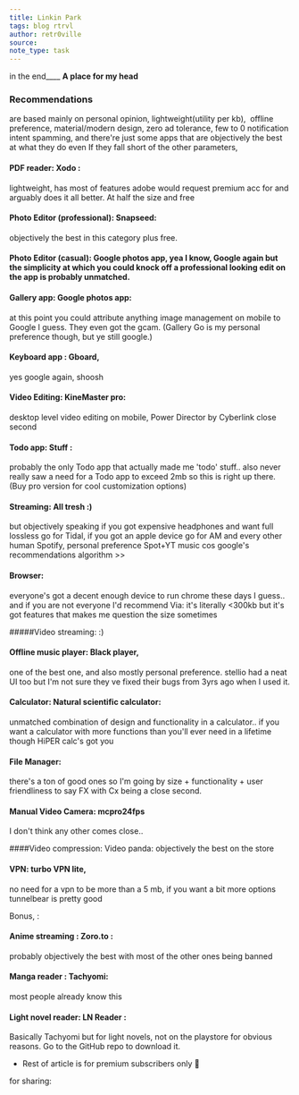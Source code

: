 ```yaml
---
title: Linkin Park
tags: blog rtrvl
author: retr0ville
source: 
note_type: task
---
```

in the end____
____A place for my head____

### Recommendations 
are based mainly on personal opinion, lightweight(utility per kb),  offline preference, material/modern design, zero ad tolerance, few to 0 notification intent spamming, and there're just some apps that are objectively the best at what they do even If they fall short of the other parameters,

#### PDF reader: Xodo :  
lightweight, has most of features adobe would request premium acc for and arguably does it all better. At half the size and free

#### Photo Editor (professional): Snapseed: 
objectively the best in this category plus free.

#### Photo Editor (casual): Google photos app, yea I know, Google again but the simplicity at which you could knock off a professional looking edit on the app is probably unmatched.

 #### Gallery app: Google photos app:
 at this point you could attribute anything image management on mobile to Google I guess. They even got the gcam. (Gallery Go is my personal preference though, but ye still google.)

#### Keyboard app : Gboard,
 yes google again, shoosh

#### Video Editing: KineMaster pro: 
desktop level video editing on mobile, Power Director by Cyberlink close second

#### Todo app: Stuff :
 probably the only Todo app that actually made me 'todo' stuff.. also never really saw a need for a Todo app to exceed 2mb so this is right up there. (Buy pro version for cool customization options) 

#### Streaming: All tresh :)
but objectively speaking if you got expensive headphones and want full lossless go for Tidal, if you got an apple device go for AM and every other human Spotify, personal preference Spot+YT music cos google's recommendations algorithm >> 

#### Browser:
 everyone's got a decent enough device to run chrome these days I guess.. and if you are not everyone I'd recommend Via: it's literally <300kb but it's got features that makes me question the size sometimes 

#####Video streaming: :) 

#### Offline music player: Black player,
 one of the best one, and also mostly personal preference. stellio had a neat UI too but I'm not sure they ve fixed their bugs from 3yrs ago when I used it.

#### Calculator: Natural scientific calculator: 
unmatched combination of design and functionality in a calculator.. if you want a calculator with more functions than you'll ever need in a lifetime though HiPER calc's got you

#### File Manager: 
there's a ton of good ones so I'm going by size + functionality + user friendliness to say FX with Cx being a close second.

#### Manual Video Camera: mcpro24fps
 I don't think any other comes close..

####Video compression: Video panda: 
objectively the best on the store

#### VPN: turbo VPN lite,
no need for a vpn to be more than a 5 mb, if you want a bit more options tunnelbear is pretty good

Bonus, :
#### Anime streaming : Zoro.to :
 probably objectively the best with most of the other ones being banned

#### Manga reader : Tachyomi:
 most people already know this

#### Light novel reader: LN Reader :
 Basically Tachyomi but for light novels, not on the playstore for obvious reasons. Go to the GitHub repo to download it.

+ Rest of article is for premium subscribers only 🐤

for sharing: 

